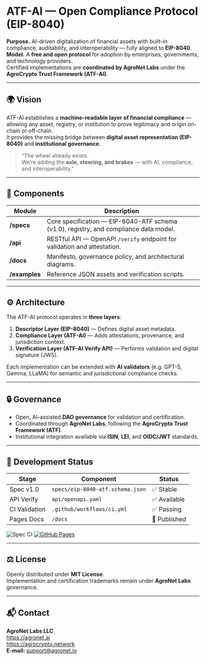 # ATF-AI — Open Compliance Protocol (EIP-8040)

**Purpose.** AI-driven digitalization of financial assets with built-in compliance, auditability, and interoperability — fully aligned to **EIP-8040**.  
**Model.** A **free and open protocol** for adoption by enterprises, governments, and technology providers.  
Certified implementations are **coordinated by AgroNet Labs** under the **AgroCrypto Trust Framework (ATF-AI)**.

---

## 🌍 Vision

ATF-AI establishes a **machine-readable layer of financial compliance** — allowing any asset, registry, or institution to prove legitimacy and origin on-chain or off-chain.  
It provides the missing bridge between **digital asset representation (EIP-8040)** and **institutional governance**.

> “The wheel already exists.  
> We’re adding the **axle, steering, and brakes** — with AI, compliance, and interoperability.”

---

## 🧩 Components

| Module | Description |
|---------|--------------|
| **/specs** | Core specification — EIP-8040-ATF schema (v1.0), registry, and compliance data model. |
| **/api** | RESTful API — OpenAPI `/verify` endpoint for validation and attestation. |
| **/docs** | Manifesto, governance policy, and architectural diagrams. |
| **/examples** | Reference JSON assets and verification scripts. |

---

## ⚙️ Architecture

The ATF-AI protocol operates in **three layers**:

1. **Descriptor Layer (EIP-8040)** — Defines digital asset metadata.  
2. **Compliance Layer (ATF-AI)** — Adds attestations, provenance, and jurisdiction context.  
3. **Verification Layer (ATF-AI Verify API)** — Performs validation and digital signature (JWS).

Each implementation can be extended with **AI validators** (e.g. GPT-5, Gemma, LLaMA) for semantic and jurisdictional compliance checks.

---

## 🔒 Governance

- Open, AI-assisted **DAO governance** for validation and certification.  
- Coordinated through **AgroNet Labs**, following the **AgroCrypto Trust Framework (ATF)**.  
- Institutional integration available via **ISIN**, **LEI**, and **OIDC/JWT** standards.

---

## 🧪 Development Status

| Stage | Component | Status |
|--------|------------|--------|
| Spec v1.0 | `specs/eip-8040-atf.schema.json` | ✅ Stable |
| API Verify | `api/openapi.yaml` | ✅ Available |
| CI Validation | `.github/workflows/ci.yml` | ✅ Passing |
| Pages Docs | `/docs` | 🚀 Published |

![Spec CI](https://github.com/agronetlabs/atf-ai/actions/workflows/ci.yml/badge.svg)
[![GitHub Pages](https://img.shields.io/badge/docs-live-brightgreen)](https://agronetlabs.github.io/atf-ai/)

---

## ⚖️ License

Openly distributed under **MIT License**.  
Implementation and certification trademarks remain under **AgroNet Labs** governance.

---

## 📬 Contact

**AgroNet Labs LLC**  
<https://agronet.ai>  
<https://agrocrypto.network>  
**E-mail:** support@agronet.io
